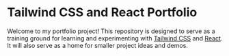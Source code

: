 # Tailwind CSS and React Portfolio

Welcome to my portfolio project! This repository is designed to serve as a training ground for learning and experimenting with [Tailwind CSS][1] and [React][2]. It will also serve as a home for smaller project ideas and demos.

[1]: https://tailwindcss.com/
[2]: https://reactjs.org/
